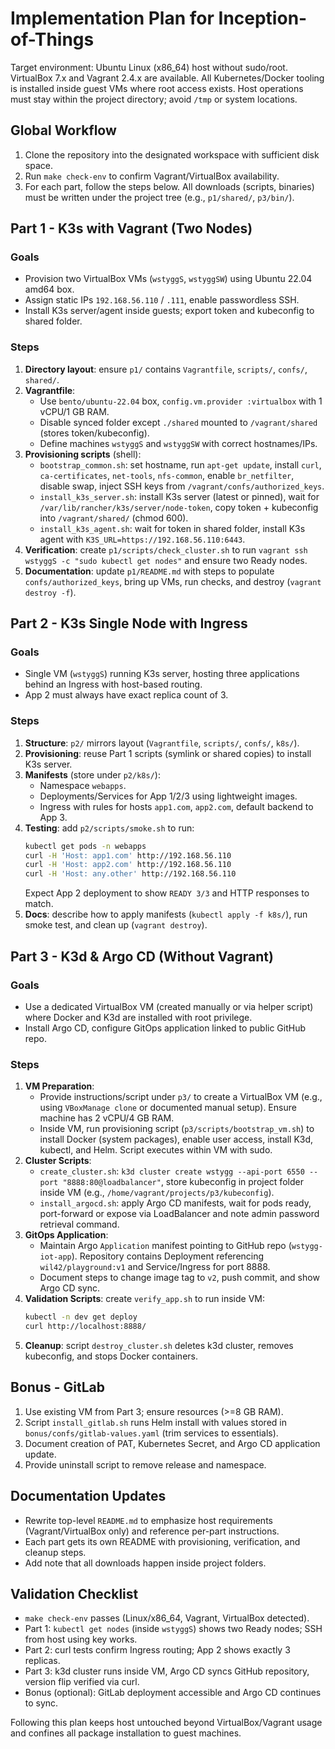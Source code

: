 # Implementation Plan for Inception-of-Things

Target environment: Ubuntu Linux (x86_64) host without sudo/root. VirtualBox 7.x and Vagrant 2.4.x are available. All Kubernetes/Docker tooling is installed inside guest VMs where root access exists. Host operations must stay within the project directory; avoid `/tmp` or system locations.

## Global Workflow
1. Clone the repository into the designated workspace with sufficient disk space.
2. Run `make check-env` to confirm Vagrant/VirtualBox availability.
3. For each part, follow the steps below. All downloads (scripts, binaries) must be written under the project tree (e.g., `p1/shared/`, `p3/bin/`).

## Part 1 - K3s with Vagrant (Two Nodes)

### Goals
- Provision two VirtualBox VMs (`wstyggS`, `wstyggSW`) using Ubuntu 22.04 amd64 box.
- Assign static IPs `192.168.56.110` / `.111`, enable passwordless SSH.
- Install K3s server/agent inside guests; export token and kubeconfig to shared folder.

### Steps
1. **Directory layout**: ensure `p1/` contains `Vagrantfile`, `scripts/`, `confs/`, `shared/`.
2. **Vagrantfile**:
   - Use `bento/ubuntu-22.04` box, `config.vm.provider :virtualbox` with 1 vCPU/1 GB RAM.
   - Disable synced folder except `./shared` mounted to `/vagrant/shared` (stores token/kubeconfig).
   - Define machines `wstyggS` and `wstyggSW` with correct hostnames/IPs.
3. **Provisioning scripts** (shell):
   - `bootstrap_common.sh`: set hostname, run `apt-get update`, install `curl`, `ca-certificates`, `net-tools`, `nfs-common`, enable `br_netfilter`, disable swap, inject SSH keys from `/vagrant/confs/authorized_keys`.
   - `install_k3s_server.sh`: install K3s server (latest or pinned), wait for `/var/lib/rancher/k3s/server/node-token`, copy token + kubeconfig into `/vagrant/shared/` (chmod 600).
   - `install_k3s_agent.sh`: wait for token in shared folder, install K3s agent with `K3S_URL=https://192.168.56.110:6443`.
4. **Verification**: create `p1/scripts/check_cluster.sh` to run `vagrant ssh wstyggS -c "sudo kubectl get nodes"` and ensure two Ready nodes.
5. **Documentation**: update `p1/README.md` with steps to populate `confs/authorized_keys`, bring up VMs, run checks, and destroy (`vagrant destroy -f`).

## Part 2 - K3s Single Node with Ingress

### Goals
- Single VM (`wstyggS`) running K3s server, hosting three applications behind an Ingress with host-based routing.
- App 2 must always have exact replica count of 3.

### Steps
1. **Structure**: `p2/` mirrors layout (`Vagrantfile`, `scripts/`, `confs/`, `k8s/`).
2. **Provisioning**: reuse Part 1 scripts (symlink or shared copies) to install K3s server.
3. **Manifests** (store under `p2/k8s/`):
   - Namespace `webapps`.
   - Deployments/Services for App 1/2/3 using lightweight images.
   - Ingress with rules for hosts `app1.com`, `app2.com`, default backend to App 3.
4. **Testing**: add `p2/scripts/smoke.sh` to run:
   ```sh
   kubectl get pods -n webapps
   curl -H 'Host: app1.com' http://192.168.56.110
   curl -H 'Host: app2.com' http://192.168.56.110
   curl -H 'Host: any.other' http://192.168.56.110
   ```
   Expect App 2 deployment to show `READY 3/3` and HTTP responses to match.
5. **Docs**: describe how to apply manifests (`kubectl apply -f k8s/`), run smoke test, and clean up (`vagrant destroy`).

## Part 3 - K3d & Argo CD (Without Vagrant)

### Goals
- Use a dedicated VirtualBox VM (created manually or via helper script) where Docker and K3d are installed with root privilege.
- Install Argo CD, configure GitOps application linked to public GitHub repo.

### Steps
1. **VM Preparation**:
   - Provide instructions/script under `p3/` to create a VirtualBox VM (e.g., using `VBoxManage clone` or documented manual setup). Ensure machine has 2 vCPU/4 GB RAM.
   - Inside VM, run provisioning script (`p3/scripts/bootstrap_vm.sh`) to install Docker (system packages), enable user access, install K3d, kubectl, and Helm. Script executes within VM with sudo.
2. **Cluster Scripts**:
   - `create_cluster.sh`: `k3d cluster create wstygg --api-port 6550 --port "8888:80@loadbalancer"`, store kubeconfig in project folder inside VM (e.g., `/home/vagrant/projects/p3/kubeconfig`).
   - `install_argocd.sh`: apply Argo CD manifests, wait for pods ready, port-forward or expose via LoadBalancer and note admin password retrieval command.
3. **GitOps Application**:
   - Maintain Argo `Application` manifest pointing to GitHub repo (`wstygg-iot-app`). Repository contains Deployment referencing `wil42/playground:v1` and Service/Ingress for port 8888.
   - Document steps to change image tag to `v2`, push commit, and show Argo CD sync.
4. **Validation Scripts**: create `verify_app.sh` to run inside VM:
   ```sh
   kubectl -n dev get deploy
   curl http://localhost:8888/
   ```
5. **Cleanup**: script `destroy_cluster.sh` deletes k3d cluster, removes kubeconfig, and stops Docker containers.

## Bonus - GitLab

1. Use existing VM from Part 3; ensure resources (>=8 GB RAM).
2. Script `install_gitlab.sh` runs Helm install with values stored in `bonus/confs/gitlab-values.yaml` (trim services to essentials).
3. Document creation of PAT, Kubernetes Secret, and Argo CD application update.
4. Provide uninstall script to remove release and namespace.

## Documentation Updates
- Rewrite top-level `README.md` to emphasize host requirements (Vagrant/VirtualBox only) and reference per-part instructions.
- Each part gets its own README with provisioning, verification, and cleanup steps.
- Add note that all downloads happen inside project folders.

## Validation Checklist
- `make check-env` passes (Linux/x86_64, Vagrant, VirtualBox detected).
- Part 1: `kubectl get nodes` (inside `wstyggS`) shows two Ready nodes; SSH from host using key works.
- Part 2: curl tests confirm Ingress routing; App 2 shows exactly 3 replicas.
- Part 3: k3d cluster runs inside VM, Argo CD syncs GitHub repository, version flip verified via curl.
- Bonus (optional): GitLab deployment accessible and Argo CD continues to sync.

Following this plan keeps host untouched beyond VirtualBox/Vagrant usage and confines all package installation to guest machines.
